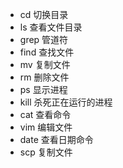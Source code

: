 * cd 切换目录
* ls 查看文件目录
* grep 管道符
* find 查找文件
* mv 复制文件
* rm 删除文件
* ps 显示进程
* kill 杀死正在运行的进程
* cat 查看命令
* vim 编辑文件
* date 查看日期命令
* scp 复制文件